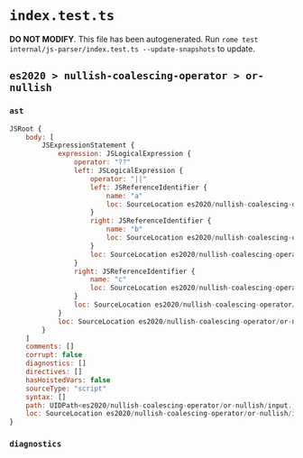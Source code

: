 # `index.test.ts`

**DO NOT MODIFY**. This file has been autogenerated. Run `rome test internal/js-parser/index.test.ts --update-snapshots` to update.

## `es2020 > nullish-coalescing-operator > or-nullish`

### `ast`

```javascript
JSRoot {
	body: [
		JSExpressionStatement {
			expression: JSLogicalExpression {
				operator: "??"
				left: JSLogicalExpression {
					operator: "||"
					left: JSReferenceIdentifier {
						name: "a"
						loc: SourceLocation es2020/nullish-coalescing-operator/or-nullish/input.js 1:1-1:2 (a)
					}
					right: JSReferenceIdentifier {
						name: "b"
						loc: SourceLocation es2020/nullish-coalescing-operator/or-nullish/input.js 1:6-1:7 (b)
					}
					loc: SourceLocation es2020/nullish-coalescing-operator/or-nullish/input.js 1:1-1:7
				}
				right: JSReferenceIdentifier {
					name: "c"
					loc: SourceLocation es2020/nullish-coalescing-operator/or-nullish/input.js 1:12-1:13 (c)
				}
				loc: SourceLocation es2020/nullish-coalescing-operator/or-nullish/input.js 1:0-1:13
			}
			loc: SourceLocation es2020/nullish-coalescing-operator/or-nullish/input.js 1:0-1:14
		}
	]
	comments: []
	corrupt: false
	diagnostics: []
	directives: []
	hasHoistedVars: false
	sourceType: "script"
	syntax: []
	path: UIDPath<es2020/nullish-coalescing-operator/or-nullish/input.js>
	loc: SourceLocation es2020/nullish-coalescing-operator/or-nullish/input.js 1:0-2:0
}
```

### `diagnostics`

```

```
